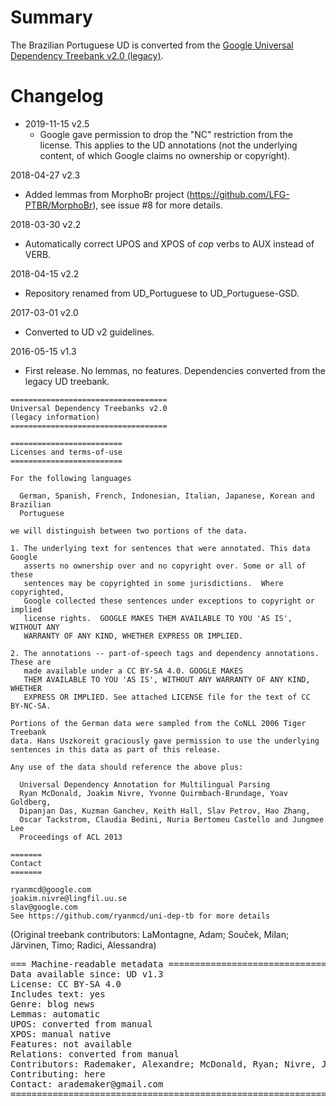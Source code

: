 # Summary

The Brazilian Portuguese UD is converted from the [Google Universal Dependency
Treebank v2.0 (legacy)](https://github.com/ryanmcd/uni-dep-tb).

# Changelog

* 2019-11-15 v2.5
  * Google gave permission to drop the "NC" restriction from the license.
    This applies to the UD annotations (not the underlying content, of which Google claims no ownership or copyright).

2018-04-27 v2.3
  * Added lemmas from MorphoBr project (https://github.com/LFG-PTBR/MorphoBr), see issue #8 for more details.

2018-03-30 v2.2
  * Automatically correct UPOS and XPOS of _cop_ verbs to AUX instead
    of VERB.

2018-04-15 v2.2
  * Repository renamed from UD_Portuguese to UD_Portuguese-GSD.

2017-03-01 v2.0
  * Converted to UD v2 guidelines.

2016-05-15 v1.3
  * First release. No lemmas, no features. Dependencies converted from
    the legacy UD treebank.


```
===================================
Universal Dependency Treebanks v2.0
(legacy information)
===================================

=========================
Licenses and terms-of-use
=========================

For the following languages

  German, Spanish, French, Indonesian, Italian, Japanese, Korean and Brazilian
  Portuguese

we will distinguish between two portions of the data.

1. The underlying text for sentences that were annotated. This data Google
   asserts no ownership over and no copyright over. Some or all of these
   sentences may be copyrighted in some jurisdictions.  Where copyrighted,
   Google collected these sentences under exceptions to copyright or implied
   license rights.  GOOGLE MAKES THEM AVAILABLE TO YOU 'AS IS', WITHOUT ANY
   WARRANTY OF ANY KIND, WHETHER EXPRESS OR IMPLIED.

2. The annotations -- part-of-speech tags and dependency annotations. These are
   made available under a CC BY-SA 4.0. GOOGLE MAKES
   THEM AVAILABLE TO YOU 'AS IS', WITHOUT ANY WARRANTY OF ANY KIND, WHETHER
   EXPRESS OR IMPLIED. See attached LICENSE file for the text of CC BY-NC-SA.

Portions of the German data were sampled from the CoNLL 2006 Tiger Treebank
data. Hans Uszkoreit graciously gave permission to use the underlying
sentences in this data as part of this release.

Any use of the data should reference the above plus:

  Universal Dependency Annotation for Multilingual Parsing
  Ryan McDonald, Joakim Nivre, Yvonne Quirmbach-Brundage, Yoav Goldberg,
  Dipanjan Das, Kuzman Ganchev, Keith Hall, Slav Petrov, Hao Zhang,
  Oscar Tackstrom, Claudia Bedini, Nuria Bertomeu Castello and Jungmee Lee
  Proceedings of ACL 2013

=======
Contact
=======

ryanmcd@google.com
joakim.nivre@lingfil.uu.se
slav@google.com
See https://github.com/ryanmcd/uni-dep-tb for more details
```

(Original treebank contributors: LaMontagne, Adam; Souček, Milan;
Järvinen, Timo; Radici, Alessandra)


<pre>
=== Machine-readable metadata =================================================
Data available since: UD v1.3
License: CC BY-SA 4.0
Includes text: yes
Genre: blog news
Lemmas: automatic
UPOS: converted from manual
XPOS: manual native
Features: not available
Relations: converted from manual
Contributors: Rademaker, Alexandre; McDonald, Ryan; Nivre, Joakim; Zeman, Daniel; Chalub, Fabricio; Ramisch, Carlos
Contributing: here
Contact: arademaker@gmail.com
===============================================================================
</pre>
